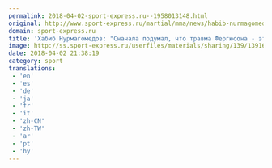 ```yaml
---
permalink: 2018-04-02-sport-express.ru--1958013148.html
original: http://www.sport-express.ru/martial/mma/news/habib-nurmagomedov-snachala-podumal-chto-travma-fergyusona-eto-pervoaprelskaya-shutka-1391657/
domain: sport-express.ru
title: 'Хабиб Нурмагомедов: "Сначала подумал, что травма Фергюсона - это первоапрельская шутка"'
image: http://ss.sport-express.ru/userfiles/materials/sharing/139/1391657.jpg
date: 2018-04-02 21:38:19
category: sport
translations: 
 - 'en'
 - 'es'
 - 'de'
 - 'ja'
 - 'fr'
 - 'it'
 - 'zh-CN'
 - 'zh-TW'
 - 'ar'
 - 'pt'
 - 'hy'
---
```


